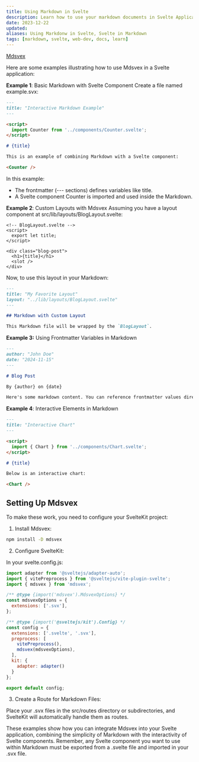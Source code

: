 ```yaml
---
title: Using Markdown in Svelte
description: Learn how to use your markdown documents in Svelte Applications!
date: 2023-12-22
updated:
aliases: Using Markdonw in Svelte, Svelte in Markdown
tags: [markdown, svelte, web-dev, docs, learn]
---
```

[Mdsvex](https://mdsvex.pngwn.io/docs#install-it)

Here are some examples illustrating how to use Mdsvex in a Svelte application:

**Example 1**: Basic Markdown with Svelte Component
Create a file named example.svx:

```markdown
---
title: "Interactive Markdown Example"
---

<script>
  import Counter from '../components/Counter.svelte';
</script>

# {title}

This is an example of combining Markdown with a Svelte component:

<Counter />
```

In this example:

- The frontmatter (--- sections) defines variables like title.
- A Svelte component Counter is imported and used inside the Markdown.

**Example 2**: Custom Layouts with Mdsvex
Assuming you have a layout component at src/lib/layouts/BlogLayout.svelte:
  
```svelte
<!-- BlogLayout.svelte -->
<script>
  export let title;
</script>

<div class="blog-post">
  <h1>{title}</h1>
  <slot />
</div>
```

Now, to use this layout in your Markdown:

```markdown
---
title: "My Favorite Layout"
layout: "../lib/layouts/BlogLayout.svelte"
---

## Markdown with Custom Layout

This Markdown file will be wrapped by the `BlogLayout`.
```

**Example 3:** Using Frontmatter Variables in Markdown

```markdown
---
author: "John Doe"
date: "2024-11-15"
---

# Blog Post

By {author} on {date}

Here's some markdown content. You can reference frontmatter values directly in the body.
```

**Example 4**: Interactive Elements in Markdown

```markdown
---
title: "Interactive Chart"
---

<script>
  import { Chart } from '../components/Chart.svelte';
</script>

# {title}

Below is an interactive chart:

<Chart />
```

## Setting Up Mdsvex

To make these work, you need to configure your SvelteKit project:

1. Install Mdsvex:

```bash
npm install -D mdsvex
```

2. Configure SvelteKit:

In your svelte.config.js:

```javascript
import adapter from '@sveltejs/adapter-auto';
import { vitePreprocess } from '@sveltejs/vite-plugin-svelte';
import { mdsvex } from 'mdsvex';

/** @type {import('mdsvex').MdsvexOptions} */
const mdsvexOptions = {
  extensions: ['.svx'],
};

/** @type {import('@sveltejs/kit').Config} */
const config = {
  extensions: ['.svelte', '.svx'],
  preprocess: [
    vitePreprocess(),
    mdsvex(mdsvexOptions),
  ],
  kit: {
    adapter: adapter()
  }
};

export default config;
```

3. Create a Route for Markdown Files:

Place your .svx files in the src/routes directory or subdirectories, and SvelteKit will automatically handle them as routes.

These examples show how you can integrate Mdsvex into your Svelte application, combining the simplicity of Markdown with the interactivity of Svelte components. Remember, any Svelte component you want to use within Markdown must be exported from a .svelte file and imported in your .svx file.
